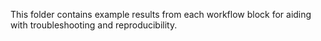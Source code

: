 This folder contains example results from each workflow block for aiding with troubleshooting and reproducibility.
